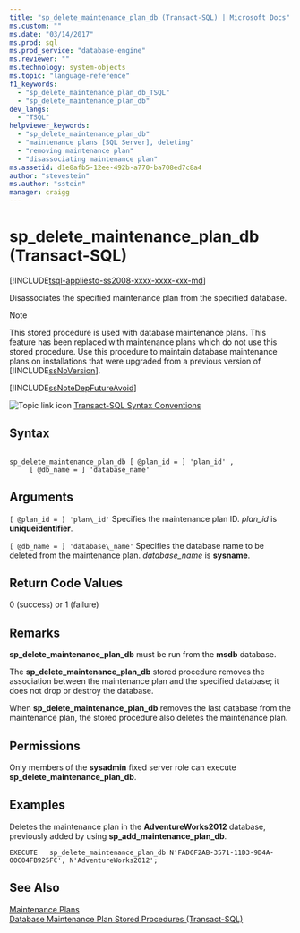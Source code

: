 ```yaml
---
title: "sp_delete_maintenance_plan_db (Transact-SQL) | Microsoft Docs"
ms.custom: ""
ms.date: "03/14/2017"
ms.prod: sql
ms.prod_service: "database-engine"
ms.reviewer: ""
ms.technology: system-objects
ms.topic: "language-reference"
f1_keywords: 
  - "sp_delete_maintenance_plan_db_TSQL"
  - "sp_delete_maintenance_plan_db"
dev_langs: 
  - "TSQL"
helpviewer_keywords: 
  - "sp_delete_maintenance_plan_db"
  - "maintenance plans [SQL Server], deleting"
  - "removing maintenance plan"
  - "disassociating maintenance plan"
ms.assetid: d1e8afb5-12ee-492b-a770-ba708ed7c8a4
author: "stevestein"
ms.author: "sstein"
manager: craigg
---
```

# sp_delete_maintenance_plan_db (Transact-SQL)
[!INCLUDE[tsql-appliesto-ss2008-xxxx-xxxx-xxx-md](../../includes/tsql-appliesto-ss2008-xxxx-xxxx-xxx-md.md)]

  Disassociates the specified maintenance plan from the specified database.  
  
> [!NOTE]  
>  This stored procedure is used with database maintenance plans. This feature has been replaced with maintenance plans which do not use this stored procedure. Use this procedure to maintain database maintenance plans on installations that were upgraded from a previous version of [!INCLUDE[ssNoVersion](../../includes/ssnoversion-md.md)].  
  
 [!INCLUDE[ssNoteDepFutureAvoid](../../includes/ssnotedepfutureavoid-md.md)]  
  
 ![Topic link icon](../../database-engine/configure-windows/media/topic-link.gif "Topic link icon") [Transact-SQL Syntax Conventions](../../t-sql/language-elements/transact-sql-syntax-conventions-transact-sql.md)  
  
## Syntax  
  
```  
  
sp_delete_maintenance_plan_db [ @plan_id = ] 'plan_id' ,   
     [ @db_name = ] 'database_name'   
```  
  
## Arguments  
`[ @plan_id = ] 'plan\_id'`
 Specifies the maintenance plan ID. *plan_id* is **uniqueidentifier**.  
  
`[ @db_name = ] 'database\_name'`
 Specifies the database name to be deleted from the maintenance plan. *database_name* is **sysname**.  
  
## Return Code Values  
 0 (success) or 1 (failure)  
  
## Remarks  
 **sp_delete_maintenance_plan_db** must be run from the **msdb** database.  
  
 The **sp_delete_maintenance_plan_db** stored procedure removes the association between the maintenance plan and the specified database; it does not drop or destroy the database.  
  
 When **sp_delete_maintenance_plan_db** removes the last database from the maintenance plan, the stored procedure also deletes the maintenance plan.  
  
## Permissions  
 Only members of the **sysadmin** fixed server role can execute **sp_delete_maintenance_plan_db**.  
  
## Examples  
 Deletes the maintenance plan in the **AdventureWorks2012** database, previously added by using **sp_add_maintenance_plan_db**.  
  
```  
EXECUTE   sp_delete_maintenance_plan_db N'FAD6F2AB-3571-11D3-9D4A-00C04FB925FC', N'AdventureWorks2012';  
```  
  
## See Also  
 [Maintenance Plans](../../relational-databases/maintenance-plans/maintenance-plans.md)   
 [Database Maintenance Plan Stored Procedures &#40;Transact-SQL&#41;](../../relational-databases/system-stored-procedures/database-maintenance-plan-stored-procedures-transact-sql.md)  
  
  
